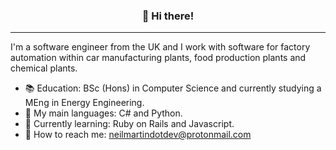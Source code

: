 
<h3 align="center">👋 Hi there!</h3>
<p align="center">
</p>

---
I'm a software engineer from the UK and I work with software for factory automation within car manufacturing plants, food production plants and chemical plants.

- :books:  Education: BSc (Hons) in Computer Science and currently studying a MEng in Energy Engineering.
- :speech_balloon: My main languages: C# and Python.
- :seedling: Currently learning: Ruby on Rails and Javascript.
- :calling: How to reach me: neilmartindotdev@protonmail.com
